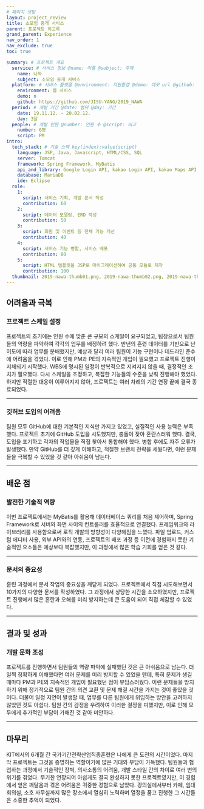 ```yaml
---
# 페이지 셋팅
layout: project_review
title: 소모임 중개 서비스
parent: 프로젝트 회고록
grand_parent: Experience
nav_order: 1
nav_exclude: true
toc: true

summary: # 프로젝트 개요
  service: # 서비스 정보 @name: 이름 @subject: 주제
    name: 나와
    subject: 소모임 중개 서비스
  platform: # 서비스 플랫폼 @environment: 지원환경 @demo: 데모 url @github: 깃헙 url, @value: default -> n
    environment: 웹 서비스
    demo: n
    github: https://github.com/JISU-YANG/2019_NAWA
  period: # 개발 기간 @date: 범위 @day: 기간
    date: 19.11.12. ~ 20.02.12.
    day: 3달
  people: # 개발 인원 @number: 인원 수 @script: 비고
    number: 6명
    script: PM
intro:
  tech_stack: # 기술 스택 key(index):value(script)
    language: JSP, Java, Javascript, HTML/CSS, SQL
    server: Tomcat
    framework: Spring Framework, MyBatis
    api_and_library: Google Login API, kakao Login API, kakao Maps API, Maven, Jackson, commons-fileupload, commons-io, javax.mail, Spring Social, Spring Scheduler, Spring Security, Spring-AOP, Gson
    database: MariaDB
    ide: Eclipse
  role:
    1:
      script: 서비스 기획, 개발 문서 작성
      contribution: 60
    2:
      script: 데이터 모델링, ERD 작성
      contribution: 50
    3:
      script: 회원 및 이벤트 등 전체 기능 개선
      contribution: 40
    4:
      script: 서비스 기능 병합, 서비스 배포 
      contribution: 80
    5:
      script: HTML 템플릿을 JSP로 마이그레이션하여 공통 모듈로 제작
      contribution: 100
  thumbnail: 2019-nawa-thumb01.png, 2019-nawa-thumb02.png, 2019-nawa-thumb03.png, 2019-nawa-thumb04.png, 2019-nawa-thumb05.png
---
```


## 어려움과 극복

### 프로젝트 스케일 설정
프로젝트의 초기에는 인원 수에 맞춘 큰 규모의 스케일이 요구되었고, 
팀장으로서 팀원들의 역량을 파악하여 각각의 업무를 배정하려 했다. 
반년의 훈련 데이터를 기반으로 난이도에 따라 업무를 분배했지만, 
예상과 달리 여러 팀원이 기능 구현이나 데드라인 준수에 어려움을 겪었다. 
이로 인해 PM과 PE의 지속적인 개입이 필요했고 프로젝트 진행이 지체되기 시작했다. 
WBS에 명시된 일정이 반복적으로 지켜지지 않을 때, 결정적인 조치가 필요했다.
다시 스케일을 조정하고, 복잡한 기능들의 수준을 낮춰 진행해야 했었다.
하지만 적절한 대응이 이루어지지 않아, 프로젝트는 여러 차례의 기간 연장 끝에 결국 종료되었다.

---

### 깃허브 도입의 어려움

팀원 모두 GitHub에 대한 기본적인 지식만 가지고 있었고, 실질적인 사용 능력은 부족했다. 
프로젝트 초기에 GitHub 도입을 시도했지만, 충돌이 잦아 혼란스러워 했다. 
결국, 도입을 포기하고 각자의 작업물을 직접 찾아서 통합해야 했다. 
병합 후에도 자주 오류가 발생했다. 
만약 GitHub를 더 깊게 이해하고, 적절한 브랜치 전략을 세웠다면, 
이런 문제들을 극복할 수 있었을 것 같아 아쉬움이 남는다.

---

## 배운 점

### 발전한 기술적 역량
이번 프로젝트에서는 MyBatis를 활용해 데이터베이스 쿼리를 처음 제어하며, 
Spring Framework로 서버와 화면 사이의 컨트롤러를 효율적으로 연결했다. 
프레임워크와 라이브러리를 사용함으로써 로직 개발의 방향성이 다양해짐을 느꼈다.
파일 업로드, 커스텀 에디터 사용, 외부 API와의 연동, 프로젝트의 배포 과정 등
이전에 경험하지 못한 기술적인 요소들은 예상보다 복잡했지만, 이 과정에서 많은 학습 기회를 얻은 것 같다.

---

### 문서의 중요성
훈련 과정에서 문서 작업의 중요성을 깨닫게 되었다. 
프로젝트에서 직접 시도해보면서 10가지의 다양한 문서를 작성하였다.
그 과정에서 상당한 시간을 소요하였지만, 프로젝트 진행에서 많은 혼란과 오해를 미리 방지하는데 
큰 도움이 되어 직접 체감할 수 있었다.

---

## 결과 및 성과
### 개발 문화 조성
프로젝트를 진행하면서 팀원들의 역량 파악에 실패했던 것은 큰 아쉬움으로 남는다. 
더 일찍 정확하게 이해했다면 여러 문제를 미리 방지할 수 있었을 텐데, 
특히 문제가 생길 때마다 PM과 PE의 지속적인 개입이 필요했던 점이 부담스러웠다. 
이런 문제들을 방지하기 위해 정기적으로 팀원 간의 의견 교환 및 문제 해결 시간을 가지는 것이 좋았을 것이다. 
더불어 일정 지연이 발생할 때, 업무를 다른 팀원에게 위임하는 방안을 고려하지 않았던 것도 아쉽다. 
팀원 간의 감정을 우려하여 이러한 결정을 피했지만, 이로 인해 모두에게 추가적인 부담이 가해진 것 같아 미안하다.

---

## 마무리
KIT에서의 6개월 간 국가기간전략산업직종훈련은 나에게 큰 도전의 시간이었다. 
마지막 프로젝트는 그것을 증명하는 역할이기에 많은 기대와 부담이 가득했다.
팀원들과 협업하는 과정에서 기술적인 장벽, 의사소통의 어려움, 개발 스타일 간의 차이로 여러 번의 위기를 겪었다.
무기한 연장되어 아쉽게도 결국 완성하지 못한 프로젝트였지만, 이 경험에서 얻은 깨달음과 겪은 어려움은 귀중한 경험으로 남았다.
강의실에서부터 카페, 임대 회의실, 소호 사무실까지 많은 장소에서 열심히 노력하며 열정을 품고 진행한 그 시간들은 소중한 추억이 되었다.
